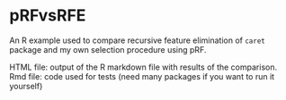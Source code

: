 # pRFvsRFE
An R example used to compare recursive feature elimination of `caret` package and my own selection procedure using pRF.

HTML file: output of the R markdown file with results of the comparison.
Rmd file: code used for tests (need many packages if you want to run it yourself)
